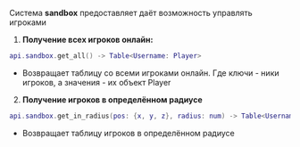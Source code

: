 Система **sandbox** предоставляет даёт возможность управлять игроками

1. **Получение всех игроков онлайн:**
```lua
api.sandbox.get_all() -> Table<Username: Player>
```
   - Возвращает таблицу со всеми игроками онлайн. Где ключи - ники игроков, а значения - их объект Player

2. **Получение игроков в определённом радиусе**
```lua
api.sandbox.get_in_radius(pos: {x, y, z}, radius: num) -> Table<Username: Player>
```
   - Возвращает таблицу игроков в определённом радиусе
